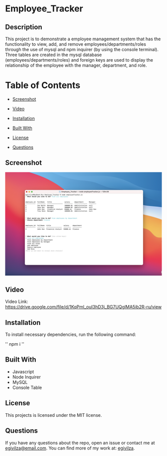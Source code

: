 # Employee_Tracker

## Description

This project is to demonstrate a employee management system that has the functionality to view, add, and remove employees/departments/roles through the use of mysql and npm inquirer (by using the console terminal). Three tables are created in the mysql database (employees/departments/roles) and foreign keys are used to display the relationship of the employee with the manager, department, and role.

# Table of Contents

* [Screenshot](#screenshot)

* [Video](#video)

* [Installation](#installation)

* [Built With](#builtwith)

* [License](#license)

* [Questions](#questions)

## Screenshot

![alt text](EmployeeManagementSystem.png)

## Video

Video Link: https://drive.google.com/file/d/1KqPml_ouI3hD3j_BG7UQglMA5ib2R-ru/view

## Installation

To install necessary dependencies, run the following command:

''
npm i
''

## Built With

* Javascript
* Node Inquirer
* MySQL
* Console Table

## License

This projects is licensed under the MIT license.

## Questions

If you have any questions about the repo, open an issue or contact me at egivilza@email.com.
You can find more of my work at: [egivilza](https://github.com/egivilza).

